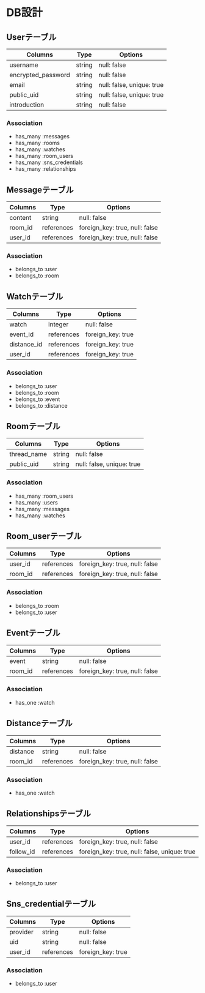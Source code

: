 # DB設計
## Userテーブル
| Columns             | Type   | Options                    |
| ------------------- | ------ | -------------------------- |
| username            | string | null: false                |
| encrypted_password  | string | null: false                |
| email               | string | null: false, unique: true  |
| public_uid          | string | null: false, unique: true  |
| introduction        | string | null: false                |
### Association
- has_many :messages
- has_many :rooms
- has_many :watches
- has_many :room_users
- has_many :sns_credentials
- has_many :relationships

## Messageテーブル
| Columns             | Type       | Options                        |
| ------------------- | ---------- | ------------------------------ |
| content             | string     | null: false                    |
| room_id             | references | foreign_key: true, null: false |
| user_id             | references | foreign_key: true, null: false |
### Association
- belongs_to :user
- belongs_to :room

## Watchテーブル
| Columns             | Type       | Options                    |
| ------------------- | ---------- | -------------------------- |
| watch               | integer    | null: false                |
| event_id            | references | foreign_key: true          |
| distance_id         | references | foreign_key: true          |
| user_id             | references | foreign_key: true          |
### Association
- belongs_to :user
- belongs_to :room
- belongs_to :event
- belongs_to :distance

## Roomテーブル
| Columns             | Type       | Options                    |
| ------------------- | ---------- | -------------------------- |
| thread_name         | string     | null: false                |
| public_uid          | string     | null: false, unique: true  |
### Association
- has_many :room_users
- has_many :users
- has_many :messages
- has_many :watches

## Room_userテーブル
| Columns             | Type       | Options                        |
| ------------------- | ---------- | ------------------------------ |
| user_id             | references | foreign_key: true, null: false |
| room_id             | references | foreign_key: true, null: false |
### Association
- belongs_to :room
- belongs_to :user

## Eventテーブル
| Columns             | Type       | Options                        |
| ------------------- | ---------- | ------------------------------ |
| event               | string     | null: false                    |
| room_id             | references | foreign_key: true, null: false |
### Association
- has_one :watch

## Distanceテーブル
| Columns             | Type       | Options                        |
| ------------------- | ---------- | ------------------------------ |
| distance            | string     | null: false                    |
| room_id             | references | foreign_key: true, null: false |
### Association
- has_one :watch

## Relationshipsテーブル
| Columns             | Type       | Options                                      |
| ------------------- | ---------- | -------------------------------------------- |
| user_id             | references | foreign_key: true, null: false               |
| follow_id           | references | foreign_key: true, null: false, unique: true |
### Association
- belongs_to :user

## Sns_credentialテーブル
| Columns             | Type       | Options                    |
| ------------------- | ---------- | -------------------------- |
| provider            | string     | null: false                |
| uid                 | string     | null: false                |
| user_id             | references | foreign_key: true          |
### Association
- belongs_to :user